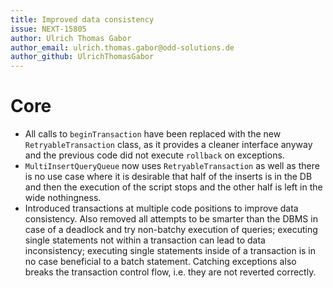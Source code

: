 ```yaml
---
title: Improved data consistency
issue: NEXT-15805
author: Ulrich Thomas Gabor
author_email: ulrich.thomas.gabor@odd-solutions.de
author_github: UlrichThomasGabor
---
```

# Core
* All calls to `beginTransaction` have been replaced with the new `RetryableTransaction` class, as it provides a cleaner interface anyway and the previous code did not execute `rollback` on exceptions.
* `MultiInsertQueryQueue` now uses `RetryableTransaction` as well as there is no use case where it is desirable that half of the inserts is in the DB and then the execution of the script stops and the other half is left in the wide nothingness.
* Introduced transactions at multiple code positions to improve data consistency. Also removed all attempts to be smarter than the DBMS in case of a deadlock and try non-batchy execution of queries; executing single statements not within a transaction can lead to data inconsistency; executing single statements inside of a transaction is in no case beneficial to a batch statement. Catching exceptions also breaks the transaction control flow, i.e. they are not reverted correctly.

